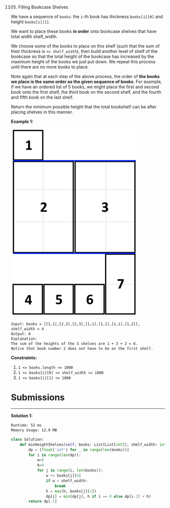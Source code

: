 1105. Filling Bookcase Shelves

We have a sequence of `books`: the `i`-th book has thickness `books[i][0]` and height `books[i][1]`.

We want to place these books **in order** onto bookcase shelves that have total width shelf_width.

We choose some of the books to place on this shelf (such that the sum of their thickness is `<= shelf_width`), then build another level of shelf of the bookcase so that the total height of the bookcase has increased by the maximum height of the books we just put down.  We repeat this process until there are no more books to place.

Note again that at each step of the above process, the order of __the books we place is the same order as the given sequence of books__.  For example, if we have an ordered list of 5 books, we might place the first and second book onto the first shelf, the third book on the second shelf, and the fourth and fifth book on the last shelf.

Return the minimum possible height that the total bookshelf can be after placing shelves in this manner.

 

**Example 1:**

![1105_shelves](img/1105_shelves.png)

```
Input: books = [[1,1],[2,3],[2,3],[1,1],[1,1],[1,1],[1,2]], shelf_width = 4
Output: 6
Explanation:
The sum of the heights of the 3 shelves are 1 + 3 + 2 = 6.
Notice that book number 2 does not have to be on the first shelf.
```

**Constraints:**

1. `1 <= books.length <= 1000`
1. `1 <= books[i][0] <= shelf_width <= 1000`
1. `1 <= books[i][1] <= 1000`

# Submissions
---
**Solution 1:**
```
Runtime: 52 ms
Memory Usage: 12.9 MB
```
```python
class Solution:
    def minHeightShelves(self, books: List[List[int]], shelf_width: int) -> int:
        dp = [float('inf') for _ in range(len(books))]
        for i in range(len(dp)):
            w=0
            h=0
            for j in range(i, len(books)):
                w += books[j][0]
                if w > shelf_width:
                    break
                h = max(h, books[j][1])
                dp[j] = min(dp[j], h if i == 0 else dp[i-1] + h)
        return dp[-1]
```